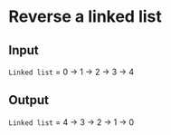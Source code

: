 # Reverse a linked list

## Input
`Linked list` = 0 -> 1 -> 2 -> 3 -> 4

## Output
`Linked list` = 4 -> 3 -> 2 -> 1 -> 0
